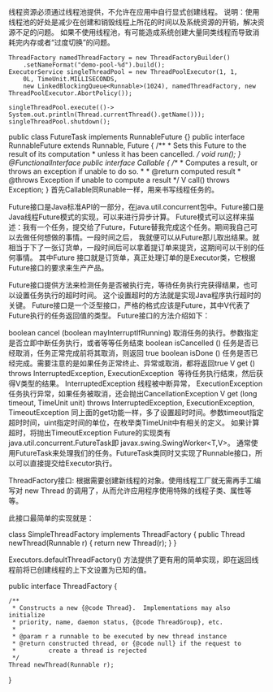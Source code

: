 线程资源必须通过线程池提供，不允许在应用中自行显式创建线程。 
说明：使用线程池的好处是减少在创建和销毁线程上所花的时间以及系统资源的开销，解决资源不足的问题。
如果不使用线程池，有可能造成系统创建大量同类线程而导致消耗完内存或者“过度切换”的问题。
            
    ThreadFactory namedThreadFactory = new ThreadFactoryBuilder()
        .setNameFormat("demo-pool-%d").build();
    ExecutorService singleThreadPool = new ThreadPoolExecutor(1, 1,
        0L, TimeUnit.MILLISECONDS,
        new LinkedBlockingQueue<Runnable>(1024), namedThreadFactory, new ThreadPoolExecutor.AbortPolicy());

    singleThreadPool.execute(()-> System.out.println(Thread.currentThread().getName()));
    singleThreadPool.shutdown();
    
   public class FutureTask<V> implements RunnableFuture<V> {}
   public interface RunnableFuture<V> extends Runnable, Future<V> {
       /**
        * Sets this Future to the result of its computation
        * unless it has been cancelled.
        */
       void run();
   }
   @FunctionalInterface
   public interface Callable<V> {
       /**
        * Computes a result, or throws an exception if unable to do so.
        *
        * @return computed result
        * @throws Exception if unable to compute a result
        */
       V call() throws Exception;
   }
首先Callable<V>同Runable一样，用来书写线程任务的。 
  
Future接口是Java标准API的一部分，在java.util.concurrent包中。Future接口是Java线程Future模式的实现，可以来进行异步计算。
Future模式可以这样来描述：我有一个任务，提交给了Future，Future替我完成这个任务。期间我自己可以去做任何想做的事情。一段时间之后，
我就便可以从Future那儿取出结果。就相当于下了一张订货单，一段时间后可以拿着提订单来提货，这期间可以干别的任何事情。
其中Future 接口就是订货单，真正处理订单的是Executor类，它根据Future接口的要求来生产产品。

Future接口提供方法来检测任务是否被执行完，等待任务执行完获得结果，也可以设置任务执行的超时时间。
这个设置超时的方法就是实现Java程序执行超时的关键。
Future接口是一个泛型接口，严格的格式应该是Future<V>，其中V代表了Future执行的任务返回值的类型。 Future接口的方法介绍如下：

boolean cancel (boolean mayInterruptIfRunning) 取消任务的执行。参数指定是否立即中断任务执行，或者等等任务结束
boolean isCancelled () 任务是否已经取消，任务正常完成前将其取消，则返回 true
boolean isDone () 任务是否已经完成。需要注意的是如果任务正常终止、异常或取消，都将返回true
V get () throws InterruptedException, ExecutionException  等待任务执行结束，然后获得V类型的结果。
InterruptedException 线程被中断异常， ExecutionException任务执行异常，如果任务被取消，还会抛出CancellationException
V get (long timeout, TimeUnit unit) throws InterruptedException, ExecutionException, TimeoutException 
同上面的get功能一样，多了设置超时时间。参数timeout指定超时时间，uint指定时间的单位，在枚举类TimeUnit中有相关的定义。
如果计算超时，将抛出TimeoutException
Future的实现类有java.util.concurrent.FutureTask<V>即 javax.swing.SwingWorker<T,V>。
通常使用FutureTask来处理我们的任务。FutureTask类同时又实现了Runnable接口，所以可以直接提交给Executor执行。


ThreadFactory接口:
根据需要创建新线程的对象。使用线程工厂就无需再手工编写对 new Thread 的调用了，从而允许应用程序使用特殊的线程子类、属性等等。

此接口最简单的实现就是：

 class SimpleThreadFactory implements ThreadFactory {
   public Thread newThread(Runnable r) {
     return new Thread(r);
   }
 }
 
Executors.defaultThreadFactory() 方法提供了更有用的简单实现，即在返回线程前将已创建线程的上下文设置为已知的值。

public interface ThreadFactory {

    /**
     * Constructs a new {@code Thread}.  Implementations may also initialize
     * priority, name, daemon status, {@code ThreadGroup}, etc.
     *
     * @param r a runnable to be executed by new thread instance
     * @return constructed thread, or {@code null} if the request to
     *         create a thread is rejected
     */
    Thread newThread(Runnable r);
}

